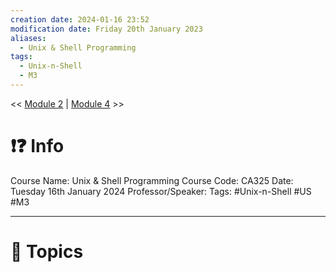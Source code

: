 ```yaml
---
creation date: 2024-01-16 23:52
modification date: Friday 20th January 2023
aliases:
  - Unix & Shell Programming
tags:
  - Unix-n-Shell
  - M3
---
```


<< [Module 2](Sem_6/Unix%20&%20Shell%20Programming/Notes/Module_2.md)  | [Module 4](Sem_6/Unix%20&%20Shell%20Programming/Notes/Module_4.md) >>

# ❗❓ Info
Course Name: Unix & Shell Programming
Course Code: CA325
Date: Tuesday 16th January 2024
Professor/Speaker: 
Tags: #Unix-n-Shell #US #M3 

---
# 📃 Topics